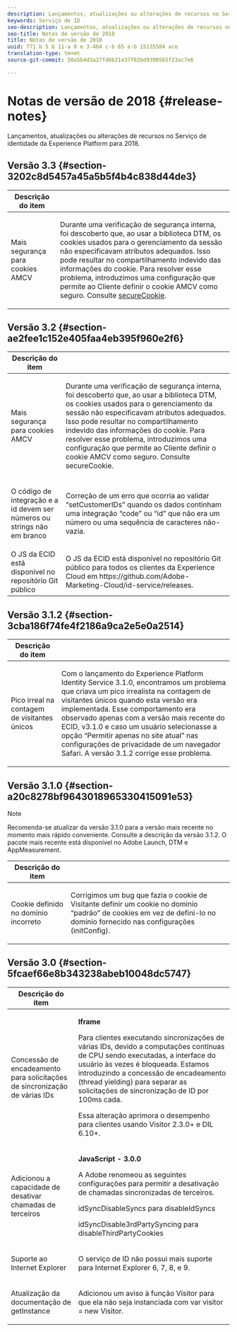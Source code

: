 ```yaml
---
description: Lançamentos, atualizações ou alterações de recursos no Serviço de identidade da Experience Platform para 2018.
keywords: Serviço de ID
seo-description: Lançamentos, atualizações ou alterações de recursos no Serviço de identidade da Experience Platform para 2018.
seo-title: Notas de versão de 2018
title: Notas de versão de 2018
uuid: 771 b 5 b 11-a 8 e 3-464 c-b 65 e-b 15135584 ace
translation-type: tm+mt
source-git-commit: 50a5b4d3a27fd8b21437f02bd9390565f23ac7e6

---
```



# Notas de versão de 2018 {#release-notes}

Lançamentos, atualizações ou alterações de recursos no Serviço de identidade da Experience Platform para 2018.

## Versão 3.3 {#section-3202c8d5457a45a5b5f4b4c838d44de3}

<table id="table_201417BD540E4EE69911AABE9BF77509"> 
 <thead> 
  <tr> 
   <th colname="col1" class="entry"> Descrição do item </th> 
   <th colname="col2" class="entry"> </th> 
  </tr>
 </thead>
 <tbody> 
  <tr> 
   <td colname="col1"> <p>Mais segurança para cookies AMCV </p> </td> 
   <td colname="col2"> <p>Durante uma verificação de segurança interna, foi descoberto que, ao usar a biblioteca DTM, os cookies usados para o gerenciamento da sessão não especificavam atributos adequados. Isso pode resultar no compartilhamento indevido das informações do cookie. Para resolver esse problema, introduzimos uma configuração que permite ao Cliente definir o cookie AMCV como seguro. Consulte <a href="https://marketing.adobe.com/resources/help/en_US/mcvid/mcvid-securecookie.html" format="https" scope="external">secureCookie</a>. </p> </td> 
  </tr> 
 </tbody> 
</table>

## Versão 3.2 {#section-ae2fee1c152e405faa4eb395f960e2f6}

<table id="table_6546F5C74E4742E4B5E9793BCEAB66FA"> 
 <thead> 
  <tr> 
   <th colname="col1" class="entry"> Descrição do item </th> 
   <th colname="col2" class="entry"> </th> 
  </tr>
 </thead>
 <tbody> 
  <tr> 
   <td colname="col1"> <p>Mais segurança para cookies AMCV </p> </td> 
   <td colname="col2"> <p>Durante uma verificação de segurança interna, foi descoberto que, ao usar a biblioteca DTM, os cookies usados para o gerenciamento da sessão não especificavam atributos adequados. Isso pode resultar no compartilhamento indevido das informações do cookie. Para resolver esse problema, introduzimos uma configuração que permite ao Cliente definir o cookie AMCV como seguro. Consulte secureCookie. </p> </td> 
  </tr> 
  <tr> 
   <td colname="col1"> <p>O código de integração e a id devem ser números ou strings não em branco </p> </td> 
   <td colname="col2"> <p>Correção de um erro que ocorria ao validar “setCustomerIDs” quando os dados continham uma integração “code” ou “id” que não era um número ou uma sequência de caracteres não-vazia. </p> </td> 
  </tr> 
  <tr> 
   <td colname="col1"> O JS da ECID está disponível no repositório Git público </td> 
   <td colname="col2"> O JS da ECID está disponível no repositório Git público para todos os clientes da Experience Cloud em https://github.com/Adobe-Marketing-Cloud/id-service/releases. </td> 
  </tr> 
 </tbody> 
</table>

## Versão 3.1.2 {#section-3cba186f74fe4f2186a9ca2e5e0a2514}

<table id="table_9FA4E20C996746A2A4219C9A0F759AD1"> 
 <thead> 
  <tr> 
   <th colname="col1" class="entry"> Descrição do item </th> 
   <th colname="col2" class="entry"> </th> 
  </tr>
 </thead>
 <tbody> 
  <tr> 
   <td colname="col1"> <p>Pico irreal na contagem de visitantes únicos </p> </td> 
   <td colname="col2"> <p>Com o lançamento do Experience Platform Identity Service 3.1.0, encontramos um problema que criava um pico irrealista na contagem de visitantes únicos quando esta versão era implementada. Esse comportamento era observado apenas com a versão mais recente do ECID, v3.1.0 e caso um usuário selecionasse a opção “Permitir apenas no site atual” nas configurações de privacidade de um navegador Safari. A versão 3.1.2 corrige esse problema. </p> </td> 
  </tr> 
 </tbody> 
</table>

## Versão 3.1.0 {#section-a20c8278bf9643018965330415091e53}

>[!NOTE]
>
>Recomenda-se atualizar da versão 3.1.0 para a versão mais recente no momento mais rápido conveniente. Consulte a descrição da versão 3.1.2. O pacote mais recente está disponível no Adobe Launch, DTM e AppMeasurement.

<table id="table_512039AFC4D34038B8F116B71EEEE7F6"> 
 <thead> 
  <tr> 
   <th colname="col1" class="entry"> Descrição do item </th> 
   <th colname="col2" class="entry"> </th> 
  </tr>
 </thead>
 <tbody> 
  <tr> 
   <td colname="col1"> <p>Cookie definido no domínio incorreto </p> </td> 
   <td colname="col2"> <p>Corrigimos um bug que fazia o cookie de Visitante definir um cookie no domínio “padrão” de cookies em vez de defini-lo no domínio fornecido nas configurações (initConfig). </p> </td> 
  </tr> 
 </tbody> 
</table>

## Versão 3.0 {#section-5fcaef66e8b343238abeb10048dc5747}

<table id="table_7E9224D6CC924A2DB5119171C9DC5443"> 
 <thead> 
  <tr> 
   <th colname="col1" class="entry"> Descrição do item </th> 
   <th colname="col2" class="entry"> </th> 
  </tr>
 </thead>
 <tbody> 
  <tr> 
   <td colname="col1"> <p>Concessão de encadeamento para solicitações de sincronização de várias IDs </p> </td> 
   <td colname="col2"> <p><b>Iframe</b> </p> <p>Para clientes executando sincronizações de várias IDs, devido a computações contínuas de CPU sendo executadas, a interface do usuário às vezes é bloqueada. Estamos introduzindo a concessão de encadeamento (thread yielding) para separar as solicitações de sincronização de ID por 100ms cada. </p> <p>Essa alteração aprimora o desempenho para clientes usando Visitor 2.3.0+ e DIL 6.10+. </p> </td> 
  </tr> 
  <tr> 
   <td colname="col1"> Adicionou a capacidade de desativar chamadas de terceiros </td> 
   <td colname="col2"> <p><b>JavaScript - 3.0.0</b> </p> <p>A Adobe renomeou as seguintes configurações para permitir a desativação de chamadas sincronizadas de terceiros. </p> <p>idSyncDisableSyncs para disableIdSyncs </p> <p>idSyncDisable3rdPartySyncing para disableThirdPartyCookies </p> </td> 
  </tr> 
  <tr> 
   <td colname="col1"> <p>Suporte ao Internet Explorer  </p> </td> 
   <td colname="col2"> <p>O serviço de ID não possui mais suporte para Internet Explorer 6, 7, 8, e 9. </p> </td> 
  </tr> 
  <tr> 
   <td colname="col1"> <p>Atualização da documentação de getInstance </p> </td> 
   <td colname="col2"> <p>Adicionou um aviso à função Visitor para que ela não seja instanciada com var visitor = new Visitor. </p> </td> 
  </tr> 
 </tbody> 
</table>

